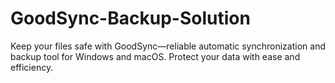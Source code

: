# GoodSync-Backup-Solution
Keep your files safe with GoodSync—reliable automatic synchronization and backup tool for Windows and macOS. Protect your data with ease and efficiency.
